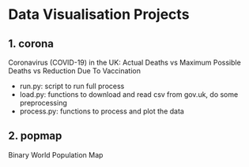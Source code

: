 # Data Visualisation Projects

## 1. corona
Coronavirus (COVID-19) in the UK: Actual Deaths vs Maximum Possible Deaths vs Reduction Due To Vaccination
* run.py: script to run full process
* load.py: functions to download and read csv from gov.uk, do some preprocessing
* process.py: functions to process and plot the data

## 2. popmap
Binary World Population Map